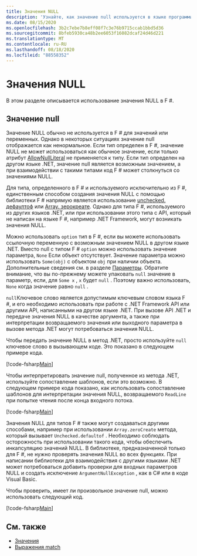 ```yaml
---
title: Значения NULL
description: 'Узнайте, как значение null используется в языке программирования F #.'
ms.date: 08/15/2020
ms.openlocfilehash: 3b2c7ebe7b8eff08f7c3e76b9715ccab1bbd5d36
ms.sourcegitcommit: 8bfeb5930ca48b2ee6053f16082dcaf24d46d221
ms.translationtype: MT
ms.contentlocale: ru-RU
ms.lasthandoff: 08/18/2020
ms.locfileid: "88558352"
---
```

# <a name="null-values"></a>Значения NULL

В этом разделе описывается использование значения NULL в F #.

## <a name="null-value"></a>Значение null

Значение NULL обычно не используется в F # для значений или переменных. Однако в некоторых ситуациях значение null отображается как ненормальное. Если тип определен в F #, значение NULL не может использоваться как обычное значение, если только атрибут [AllowNullLiteral](https://fsharp.github.io/fsharp-core-docs/reference/fsharp-core-allownullliteralattribute.html#Value) не применяется к типу. Если тип определен на другом языке .NET, значение null является возможным значением, а при взаимодействии с такими типами код F # может столкнуться со значениями NULL.

Для типа, определенного в F # и используемого исключительно из F #, единственным способом создания значения NULL с помощью библиотеки F # напрямую является использование [unchecked. дефаултоф](https://fsharp.github.io/fsharp-core-docs/reference/fsharp-core-operators-unchecked.html#defaultof) или [Array. зерокреате](https://fsharp.github.io/fsharp-core-docs/reference/fsharp-collections-arraymodule.html#zeroCreate). Однако для типа F #, используемого из других языков .NET, или при использовании этого типа с API, который не написан на языке F #, например .NET Framework, могут возникать значения NULL.

Можно использовать `option` тип в F #, если вы можете использовать ссылочную переменную с возможным значением NULL в другом языке .NET. Вместо null с типом F # `option` можно использовать значение параметра, `None` Если объект отсутствует. Значение параметра можно использовать `Some(obj)` с объектом `obj` при наличии объекта. Дополнительные сведения см. в разделе [Параметры](../options.md). Обратите внимание, что вы по-прежнему можете упаковать `null` значение в параметр, если, для `Some x` , `x` будет `null` . Поэтому важно использовать, `None` когда значение равно `null` .

`null`Ключевое слово является допустимым ключевым словом языка F #, и его необходимо использовать при работе с .NET Framework API или другими API, написанными на другом языке .NET. При вызове API .NET и передаче значения NULL в качестве аргумента, а также при интерпретации возвращаемого значения или выходного параметра в вызове метода .NET могут потребоваться значения NULL.

Чтобы передать значение NULL в метод .NET, просто используйте `null` ключевое слово в вызывающем коде. Это показано в следующем примере кода.

[!code-fsharp[Main](~/samples/snippets/fsharp/lang-ref-1/snippet701.fs)]

Чтобы интерпретировать значение null, полученное из метода .NET, используйте сопоставление шаблонов, если это возможно. В следующем примере кода показано, как использовать сопоставление шаблонов для интерпретации значения NULL, возвращаемого `ReadLine` при попытке чтения после конца входного потока.

[!code-fsharp[Main](~/samples/snippets/fsharp/lang-ref-1/snippet702.fs)]

Значения NULL для типов F # также могут создаваться другими способами, например при использовании `Array.zeroCreate` метода, который вызывает `Unchecked.defaultof` . Необходимо соблюдать осторожность при использовании такого кода, чтобы обеспечить инкапсуляцию значений NULL. В библиотеке, предназначенной только для F #, не нужно проверять значения NULL во всех функциях. При написании библиотеки для взаимодействия с другими языками .NET может потребоваться добавить проверки для входных параметров NULL и создать исключение `ArgumentNullException` , как в C# или в коде Visual Basic.

Чтобы проверить, имеет ли произвольное значение null, можно использовать следующий код.

[!code-fsharp[Main](~/samples/snippets/fsharp/lang-ref-1/snippet703.fs)]

## <a name="see-also"></a>См. также

- [Значения](index.md)
- [Выражения match](../match-expressions.md)
